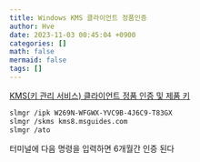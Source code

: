 ```yaml
---
title: Windows KMS 클라이언트 정품인증
author: Hve
date: 2023-11-03 00:45:04 +0900
categories: []
math: false
mermaid: false
tags: []
---
```


[KMS(키 관리 서비스) 클라이언트 정품 인증 및 제품 키](https://learn.microsoft.com/ko-kr/windows-server/get-started/kms-client-activation-keys)

```bash
slmgr /ipk W269N-WFGWX-YVC9B-4J6C9-T83GX
slmgr /skms kms8.msguides.com
slmgr /ato
```

터미널에 다음 명령을 입력하면 6개월간 인증 된다